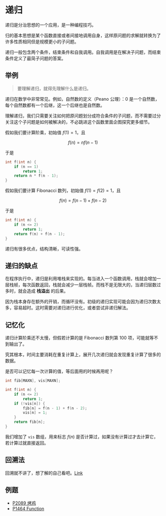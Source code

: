 # 递归

递归是分治思想的一个应用，是一种编程技巧。

归的基本思想是某个函数直接或者间接地调用自身，这样原问题的求解就转换为了许多性质相同但是规模更小的子问题。

递归一般包含两个条件，结束条件和自我调用。自我调用是在解决子问题，而结束条件定义了最简子问题的答案。

## 举例

> 要理解递归，就得先理解什么是递归。

递归在数学中非常常见。例如，自然数的定义（Peano 公理）：$0$ 是一个自然数，每个自然数都有一个后继，这一个后继也是自然数。

理解递归，我们只需要关注如何把原问题划分成符合条件的子问题，而不需要过分关注这个子问题是如何被解决的，不必跳进这个函数里面企图探究更多细节。

假如我们要计算阶乘，初始值 $f(1) = 1$，且 

$$f(n) = nf(n-1)$$

于是

```cpp
int f(int n) {
    if (n == 1)
        return 1;
    return n * f(n - 1);
}
```

假如我们要计算 Fibonacci 数列，初始值 $f(1) = f(2) = 1$，且

$$f(n) = f(n-1) + f(n-2)$$

于是

```cpp
int f(int n) {
    if (n <= 2)
        return 1;
    return f(n) + f(n - 1);
}
```

递归有很多优点，结构清晰，可读性强。

## 递归的缺点

在程序执行中，递归是利用堆栈来实现的。每当进入一个函数调用，栈就会增加一层栈帧，每次函数返回，栈就会减少一层栈帧。而栈不是无限大的，当递归层数过多时，就会造成 **栈溢出** 的后果。

因为栈本身存在额外的开销，而循环没有。初级的递归实现可能会因为递归次数太多，容易超时。这时需要对递归进行优化，或者尝试非递归解法。

## 记忆化

递归计算阶乘还不太慢，但假若计算的是 Fibonacci 数列第 $100$ 项，可能就等不到输出了。

究其根本，时间主要消耗在重复计算上，展开几次递归就会发现重复计算了很多的数据。

是否可以记忆每一次计算的值，等后面用的时候再用呢？

```cpp
int fib[MAXN], vis[MAXN];

int f(int n) {
    if (n <= 2)
        return 1;
    if (!vis[n]) {
        fib[n] = f(n - 1) + f(n - 2);
        vis[n] = 1;
    }
    return fib[n];
}
```

我们增加了 `vis` 数组，用来标志 $f(n)$ 是否计算过，如果没有计算过才去计算它，若计算过就直接返回。

## 回溯法

回溯就不讲了，想了解的自己看吧。[Link](https://oi-wiki.org/search/backtracking/)

## 例题

- [P2089 烤鸡](https://www.luogu.com.cn/problem/P2089)
- [P1464 Function](https://www.luogu.com.cn/problem/P1464)

